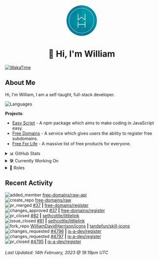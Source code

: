<p align="center">
  <a href="https://wdh.gg/dev">
    <img src="https://raw.githubusercontent.com/WilliamDavidHarrison/WilliamDavidHarrison/main/assets/logo.png" height="100" width="100">
  </a>
</p>

<h1 align="center">👋 Hi, I'm William</h1>

[![WakaTime](https://wakatime.com/badge/user/817e29c1-e1ac-4adc-936b-37bfa447c165.svg?style=for-the-badge)](https://wdh.gg/wakatime)

## About Me
Hi, I'm William, I am a self-taught, full-stack developer.

![Languages](https://skillicons.dev/icons?i=html,css,js,nodejs)

**Projects**:

- [Easy Script](https://easyscript.dev) - A npm package which aims to make coding in JavaScript easy.
- [Free Domains](https://freesubdomains.org) - A service which gives users the ability to register free subdomains.
- [Free For Life](https://free-for.life) - A massive list of free products for everyone.

<details>
  <summary>📊 GitHub Stats</summary>
  <br>

  ![GitHub Stats](https://github-readme-stats.vercel.app/api?username=williamdavidharrison&theme=algolia&show_icons=true&border_radius=8&count_private=true&include_all_commits=true)

  ![Top Languages](https://github-readme-stats.vercel.app/api/top-langs/?username=williamdavidharrison&theme=algolia&layout=compact&border_radius=8)

</details>

<details>
  <summary>🛠️ Currently Working On</summary>
  <br>

  [![Free Domains](https://img.shields.io/badge/Free%20Domains-333333?style=for-the-badge)](https://wdh.gg/free-domains)

</details>

<details>
  <summary>💼 Roles</summary>
  <br>

  [![Free Domains](https://img.shields.io/badge/Free%20Domains-Owner-222222?style=for-the-badge)](https://wdh.gg/free-domains)

  [![Future Focus Accounting](https://img.shields.io/badge/Future%20Focus%20Accounting-Developer-222222?style=for-the-badge)](https://wdh.gg/ffa/github)

  [![Open Domains](https://img.shields.io/badge/Open%20Domains-Maintainer-222222?style=for-the-badge)](https://wdh.gg/open-domains)

  [![is-a.dev](https://img.shields.io/badge/is--a.dev-Maintainer-222222?style=for-the-badge)](https://wdh.gg/is-a-dev)

  [![is-a-good.dev](https://img.shields.io/badge/is--a--good.dev-Helper-222222?style=for-the-badge)](https://wdh.gg/is-a-good-dev)

</details>

## Recent Activity

<!--RECENT_ACTIVITY:start-->
![added_member](https://cdn.jsdelivr.net/gh/Readme-Workflows/Readme-Icons@main/icons/octicons/People.svg) [free-domains/raw-api](https://github.com/free-domains/raw-api)<br>
![create_repo](https://cdn.jsdelivr.net/gh/Readme-Workflows/Readme-Icons@main/icons/octicons/Repository.svg) [free-domains/raw](https://github.com/free-domains/raw)<br>
![pr_merged](https://cdn.jsdelivr.net/gh/Readme-Workflows/Readme-Icons@main/icons/octicons/PullRequestMerged.svg) [#37](https://github.com/free-domains/register/pull/37) **|** [free-domains/register](https://github.com/free-domains/register)<br>
![changes_approved](https://cdn.jsdelivr.net/gh/Readme-Workflows/Readme-Icons@main/icons/octicons/ApprovedChanges.svg) [#37](https://github.com/free-domains/register/pull/37#pullrequestreview-1297239705) **|** [free-domains/register](https://github.com/free-domains/register)<br>
![pr_closed](https://cdn.jsdelivr.net/gh/Readme-Workflows/Readme-Icons@main/icons/octicons/PullRequestClosed.svg) [#82](https://github.com/sethcottle/littlelink/pull/82) **|** [sethcottle/littlelink](https://github.com/sethcottle/littlelink)<br>
![issue_closed](https://cdn.jsdelivr.net/gh/Readme-Workflows/Readme-Icons@main/icons/octicons/IssueClosed.svg) [#81](https://github.com/sethcottle/littlelink/issues/81) **|** [sethcottle/littlelink](https://github.com/sethcottle/littlelink)<br>
![fork_repo](https://cdn.jsdelivr.net/gh/Readme-Workflows/Readme-Icons@main/icons/octicons/ForkedRepository.svg) [WilliamDavidHarrison/icons](https://github.com/WilliamDavidHarrison/icons) **|** [tandpfun/skill-icons](https://github.com/tandpfun/skill-icons)<br>
![changes_requested](https://cdn.jsdelivr.net/gh/Readme-Workflows/Readme-Icons@main/icons/octicons/RequestedChanges.svg) [#4796](https://github.com/is-a-dev/register/pull/4796#pullrequestreview-1297165979) **|** [is-a-dev/register](https://github.com/is-a-dev/register)<br>
![changes_requested](https://cdn.jsdelivr.net/gh/Readme-Workflows/Readme-Icons@main/icons/octicons/RequestedChanges.svg) [#4797](https://github.com/is-a-dev/register/pull/4797#pullrequestreview-1297164421) **|** [is-a-dev/register](https://github.com/is-a-dev/register)<br>
![pr_closed](https://cdn.jsdelivr.net/gh/Readme-Workflows/Readme-Icons@main/icons/octicons/PullRequestClosed.svg) [#4795](https://github.com/is-a-dev/register/pull/4795) **|** [is-a-dev/register](https://github.com/is-a-dev/register)<br>
<!--RECENT_ACTIVITY:end-->

<!--RECENT_ACTIVITY:last_update-->
###### Last Updated: 14th February, 2023 @ 18:19pm UTC
<!--RECENT_ACTIVITY:last_update_end-->
